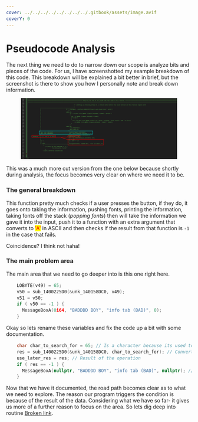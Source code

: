 ```yaml
---
cover: ../../../../../../../../.gitbook/assets/image.avif
coverY: 0
---
```


# Pseudocode Analysis

The next thing we need to do to narrow down our scope is analyze bits and pieces of the code. For us, I have screenshotted my example breakdown of this code. This breakdown will be explained a bit better in brief, but the screenshot is there to show you how I personally note and break down information.

<figure><img src="../../../../../../../../.gitbook/assets/PseudoCodepicking.png" alt=""><figcaption></figcaption></figure>

This was a much more cut version from the one below because shortly during analysis, the focus becomes very clear on where we need it to be.&#x20;

### The general breakdown

This function pretty much checks if a user presses the button, if they do, it goes onto taking the information, pushing fonts, printing the information, taking fonts off the stack (_popping fonts_) then will take the information we gave it into the input, push it to a function with an extra argument that converts to <mark style="color:red;">'A'</mark> in ASCII and then checks if the result from that function is `-1` in the case that fails.

Coincidence? I think not haha!

### The main problem area

The main area that we need to go deeper into is this one right here.

```cpp
    LOBYTE(v49) = 65;
    v50 = sub_1400225D0(&unk_140158DC0, v49);
    v51 = v50;
    if ( v50 == -1 ) {
      MessageBoxA(0i64, "BADDDD BOY", "info tab (BAD)", 0);
    }
```

Okay so lets rename these variables and fix the code up a bit with some documentation.

```cpp
    char char_to_search_for = 65; // Is a character because its used to be 'A' in ASCII
    res = sub_1400225D0(&unk_140158DC0, char_to_search_for); // Converts to 'A' as a integer->char
    use_later_res = res; // Result of the operation  
    if ( res == -1 ) { 
      MessageBoxA(nullptr, "BADDDD BOY", "info tab (BAD)", nullptr); // nullptr because '0'
    }
```

Now that we have it documented, the road path becomes clear as to what we need to explore. The reason our program triggers the condition is because of the result of the data. Considering what we have so far- it gives us more of a further reason to focus on the area. So lets dig deep into routine [Broken link](broken-reference "mention").

